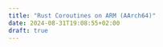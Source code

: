 ```yaml
---
title: "Rust Coroutines on ARM (AArch64)"
date: 2024-08-31T19:08:55+02:00
draft: true
---
```


<!-- Problem: book -->
<!--  -->
<!-- ARM (AArch64) special feature: LR link register -->
<!-- write example with PUSH and POP
     problem: there is no PUSH and POP in Rust AArch64 assembler
-->

<!-- Using trampoline function -->
<!--  -->
<!--  -->
<!--  -->
<!--  -->

